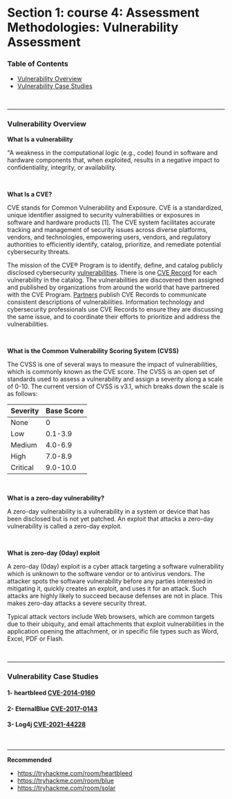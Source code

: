 # Section 1: course 4: Assessment Methodologies: Vulnerability Assessment

### Table of Contents

- [Vulnerability Overview](#vulnerability-overview)
- [Vulnerability Case Studies](#vulnerability-case-studies)

<br />

----

### Vulnerability Overview

**What Is a vulnerability**

"A weakness in the computational logic (e.g., code) found in software and hardware components that, when exploited, results in a negative impact to confidentiality, integrity, or availability. 

<br />

**What Is a CVE?**

CVE stands for Common Vulnerability and Exposure. CVE is a standardized,  unique identifier assigned to security vulnerabilities or exposures in  software and hardware products [1]. The CVE system facilitates accurate  tracking and management of security issues across diverse platforms,  vendors, and technologies, empowering users, vendors, and regulatory  authorities to efficiently identify, catalog, prioritize, and remediate  potential cybersecurity threats.

The mission of the CVE® Program is to identify, define, and catalog publicly disclosed cybersecurity [vulnerabilities](https://www.cve.org/ResourcesSupport/Glossary?activeTerm=glossaryVulnerability). There is one [CVE Record](https://www.cve.org/ResourcesSupport/Glossary?activeTerm=glossaryRecord) for each vulnerability in the catalog. The vulnerabilities are  discovered then assigned and published by organizations from around the  world that have partnered with the CVE Program. [Partners](https://www.cve.org/PartnerInformation/ListofPartners) publish CVE Records to communicate consistent descriptions of  vulnerabilities. Information technology and cybersecurity professionals  use CVE Records to ensure they are discussing the same issue, and to  coordinate their efforts to prioritize and address the vulnerabilities. 

<br />

**What is the Common Vulnerability Scoring System (CVSS)**

The CVSS is one of several ways to measure the impact of  vulnerabilities, which is commonly known as the CVE score. The CVSS is  an open set of standards used to assess a vulnerability and assign a  severity along a scale of 0-10. The current version of CVSS is v3.1,  which breaks down the scale is as follows:

| **Severity** | **Base Score** |
| ------------ | -------------- |
| None         | 0              |
| Low          | 0.1-3.9        |
| Medium       | 4.0-6.9        |
| High         | 7.0-8.9        |
| Critical     | 9.0-10.0       |



<br />

**What is a zero-day vulnerability?**

A zero-day vulnerability is a vulnerability in a system or device that has been disclosed but is not yet patched. An  exploit that attacks a zero-day vulnerability is called a zero-day  exploit.

<br />

**What is zero-day (0day) exploit**

A zero-day (0day) exploit is a cyber attack targeting a software  vulnerability which is unknown to the software vendor or to antivirus  vendors. The attacker spots the software vulnerability before any  parties interested in mitigating it, quickly creates an exploit, and  uses it for an attack. Such attacks are highly likely to succeed because defenses are not in place. This makes zero-day attacks a severe  security threat.

Typical attack vectors include Web browsers, which are common targets due to their ubiquity, and email attachments that exploit  vulnerabilities in the application opening the attachment, or in  specific file types such as Word, Excel, PDF or Flash.

<br />

---

### Vulnerability Case Studies

#### 1- heartbleed [CVE-2014-0160](https://cve.mitre.org/cgi-bin/cvename.cgi?name=cve-2014-0160)

#### 2- EternalBlue [CVE-2017-0143](https://cve.mitre.org/cgi-bin/cvename.cgi?name=CVE-2017-0143)

#### 3- Log4j [CVE-2021-44228](https://cve.mitre.org/cgi-bin/cvename.cgi?name=cve-2021-44228)

<br />

---

**Recommended**

- https://tryhackme.com/room/heartbleed
- https://tryhackme.com/room/blue
- https://tryhackme.com/room/solar
